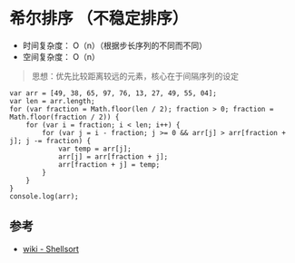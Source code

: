 # 希尔排序 （不稳定排序）


- 时间复杂度： O（n）（根据步长序列的不同而不同）
- 空间复杂度： O（n）

>思想：优先比较距离较远的元素，核心在于间隔序列的设定


```
var arr = [49, 38, 65, 97, 76, 13, 27, 49, 55, 04];
var len = arr.length;
for (var fraction = Math.floor(len / 2); fraction > 0; fraction = Math.floor(fraction / 2)) {
    for (var i = fraction; i < len; i++) {
        for (var j = i - fraction; j >= 0 && arr[j] > arr[fraction + j]; j -= fraction) {
            var temp = arr[j];
            arr[j] = arr[fraction + j];
            arr[fraction + j] = temp;
        }
    }
}
console.log(arr);
```



## 参考
- [wiki - Shellsort](https://en.wikipedia.org/wiki/Shellsort)
